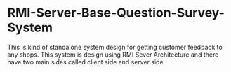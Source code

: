 # RMI-Server-Base-Question-Survey-System
This is kind of standalone system design for getting customer feedback to any shops. This system is design using RMI Sever Architecture and there have two main sides called client side and server side      
